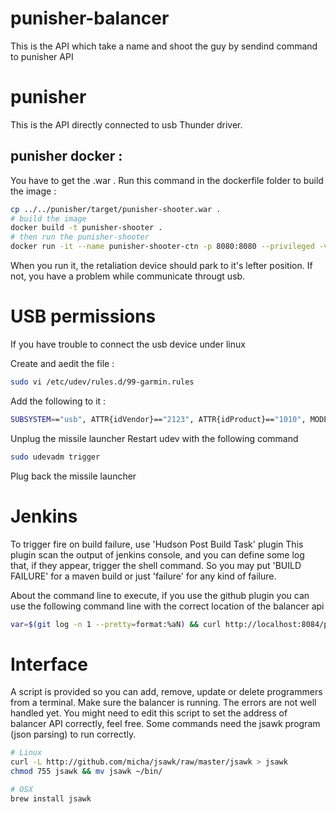 # punisher-balancer
This is the API which take a name and shoot the guy by sendind command to punisher API

# punisher
This is the API directly connected to usb Thunder driver.
## punisher docker : 
You have to get the .war . Run this command in the dockerfile folder to build the image : 
```bash
cp ../../punisher/target/punisher-shooter.war .
# build the image
docker build -t punisher-shooter .
# then run the punisher-shooter
docker run -it --name punisher-shooter-ctn -p 8080:8080 --privileged -v /dev/bus/usb:/dev/bus/usb punisher-shooter
```
When you run it, the retaliation device should park to it's lefter position.
If not, you have a problem while communicate througt usb.

# USB permissions
If you have trouble to connect the usb device under linux

Create and aedit the file : 
```bash
sudo vi /etc/udev/rules.d/99-garmin.rules
```
Add the following to it :
```bash
SUBSYSTEM=="usb", ATTR{idVendor}=="2123", ATTR{idProduct}=="1010", MODE="666"
```
Unplug the missile launcher
Restart udev with the following command
```bash
sudo udevadm trigger
```
Plug back the missile launcher

# Jenkins
To trigger fire on build failure, use 'Hudson Post Build Task' plugin
This plugin scan the output of jenkins console, and you can define some log
that, if they appear, trigger the shell command.
So you may put 'BUILD FAILURE' for a maven build or just 'failure' for any kind of failure.

About the command line to execute, if you use the github plugin you can use the following command line with the correct location of the balancer api
```bash
var=$(git log -n 1 --pretty=format:%aN) && curl http://localhost:8084/punisher-balancer/api/fire/$var 
```

# Interface
A script is provided so you can add, remove, update or delete programmers from a terminal. Make sure the balancer is running.
The errors are not well handled yet. You might need to edit this script to set the address of balancer API correctly, feel free.
Some commands need the jsawk program (json parsing) to run correctly.
```bash
# Linux
curl -L http://github.com/micha/jsawk/raw/master/jsawk > jsawk
chmod 755 jsawk && mv jsawk ~/bin/

# OSX
brew install jsawk
```

